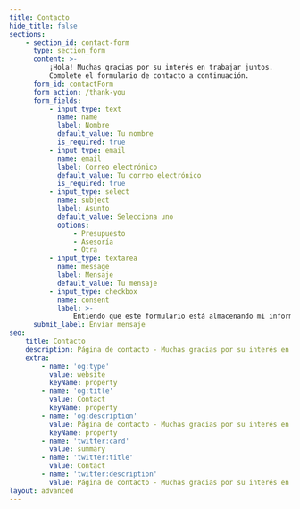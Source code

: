```yaml
---
title: Contacto
hide_title: false
sections:
    - section_id: contact-form
      type: section_form
      content: >-
          ¡Hola! Muchas gracias por su interés en trabajar juntos. 
          Complete el formulario de contacto a continuación.
      form_id: contactForm
      form_action: /thank-you
      form_fields:
          - input_type: text
            name: name
            label: Nombre
            default_value: Tu nombre
            is_required: true
          - input_type: email
            name: email
            label: Correo electrónico
            default_value: Tu correo electrónico
            is_required: true
          - input_type: select
            name: subject
            label: Asunto
            default_value: Selecciona uno
            options:
                - Presupuesto
                - Asesoría
                - Otra
          - input_type: textarea
            name: message
            label: Mensaje
            default_value: Tu mensaje
          - input_type: checkbox
            name: consent
            label: >-
                Entiendo que este formulario está almacenando mi información enviada para que puedan ser contactados.
      submit_label: Enviar mensaje
seo:
    title: Contacto
    description: Página de contacto - Muchas gracias por su interés en trabajar juntos.
    extra:
        - name: 'og:type'
          value: website
          keyName: property
        - name: 'og:title'
          value: Contact
          keyName: property
        - name: 'og:description'
          value: Página de contacto - Muchas gracias por su interés en trabajar juntos.
          keyName: property
        - name: 'twitter:card'
          value: summary
        - name: 'twitter:title'
          value: Contact
        - name: 'twitter:description'
          value: Página de contacto - Muchas gracias por su interés en trabajar juntos.
layout: advanced
---
```

